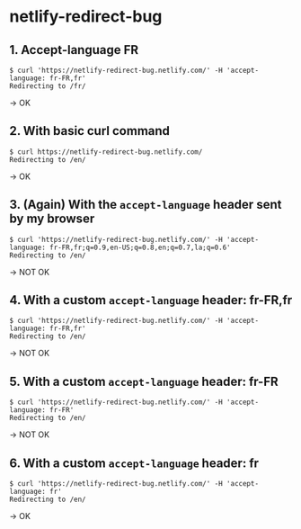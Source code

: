 # netlify-redirect-bug

## 1. Accept-language FR

```shell
$ curl 'https://netlify-redirect-bug.netlify.com/' -H 'accept-language: fr-FR,fr'
Redirecting to /fr/
```

-> OK

## 2. With basic curl command

```shell
$ curl https://netlify-redirect-bug.netlify.com/
Redirecting to /en/
```

-> OK

## 3. (Again) With the `accept-language` header sent by my browser

```shell
$ curl 'https://netlify-redirect-bug.netlify.com/' -H 'accept-language: fr-FR,fr;q=0.9,en-US;q=0.8,en;q=0.7,la;q=0.6'
Redirecting to /en/
```

-> NOT OK

## 4. With a custom `accept-language` header: fr-FR,fr

```shell
$ curl 'https://netlify-redirect-bug.netlify.com/' -H 'accept-language: fr-FR,fr'
Redirecting to /en/
```

-> NOT OK

## 5. With a custom `accept-language` header: fr-FR

```shell
$ curl 'https://netlify-redirect-bug.netlify.com/' -H 'accept-language: fr-FR'
Redirecting to /en/
```

-> NOT OK

## 6. With a custom `accept-language` header: fr

```shell
$ curl 'https://netlify-redirect-bug.netlify.com/' -H 'accept-language: fr'
Redirecting to /en/
```

-> OK

##
